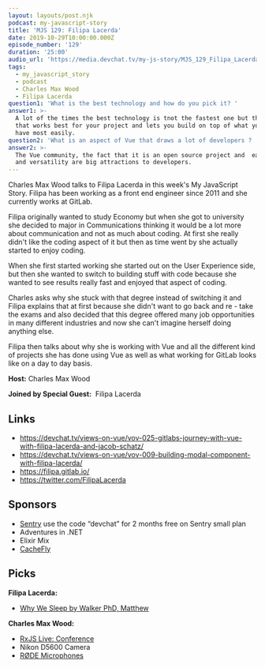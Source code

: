 ```yaml
---
layout: layouts/post.njk
podcast: my-javascript-story
title: 'MJS 129: Filipa Lacerda'
date: 2019-10-29T10:00:00.000Z
episode_number: '129'
duration: '25:00'
audio_url: 'https://media.devchat.tv/my-js-story/MJS_129_Filipa_Lacerda.mp3'
tags:
  - my_javascript_story
  - podcast
  - Charles Max Wood
  - Filipa Lacerda
question1: 'What is the best technology and how do you pick it? '
answer1: >-
  A lot of the times the best technology is tnot the fastest one but the one
  that works best for your project and lets you build on top of what you already
  have most easily. 
question2: 'What is an aspect of Vue that draws a lot of developers ? '
answer2: >-
  The Vue community, the fact that it is an open source project and  ease of use
  and versatility are big attractions to developers.
---
```

Charles Max Wood talks to Filipa Lacerda in this week's My JavaScript Story. Filipa has been working as a front end engineer since 2011 and she currently works at GitLab. 

Filipa originally wanted to study Economy but when she got to university she decided to major in Communications thinking it would be a lot more about communication and not as much about coding. At first she really didn't like the coding aspect of it but then as time went by she actually started to enjoy coding. 

When she first started working she started out on the User Experience side, but then she wanted to switch to building stuff with code because she wanted to see results really fast and enjoyed that aspect of coding. 

Charles asks why she stuck with that degree instead of switching it and Filipa explains that at first because she didn't want to go back and re - take the exams and also decided that this degree offered many job opportunities in many different industries and now she can't imagine herself doing anything else. 

Filipa then talks about why she is working with Vue and all the different kind of projects she has done using Vue as well as what working for GitLab looks like on a day to day basis. 

**Host:** Charles Max Wood

**Joined by Special Guest:**  Filipa Lacerda

## Links

* <https://devchat.tv/views-on-vue/vov-025-gitlabs-journey-with-vue-with-filipa-lacerda-and-jacob-schatz/>
* <https://devchat.tv/views-on-vue/vov-009-building-modal-component-with-filipa-lacerda/>
* <https://filipa.gitlab.io/>
* <https://twitter.com/FilipaLacerda>

## Sponsors

* [Sentry](https://sentry.io/) use the code “devchat” for 2 months free on Sentry small plan
* Adventures in .NET
* Elixir Mix
* [CacheFly](https://www.cachefly.com/)

## Picks

**Filipa Lacerda:**

* [Why We Sleep by Walker PhD, Matthew ](https://www.amazon.com/Why-We-Sleep-Unlocking-Dreams/dp/1501144324/ref=sr_1_2?keywords=why+we+sleep&qid=1568066147&s=gateway&sr=8-2)

**Charles Max Wood:**

* [RxJS Live: Conference](https://www.rxjs.live)
* Nikon D5600 Camera
* [RØDE Microphones](http://www.rode.com/microphones/reporter)
